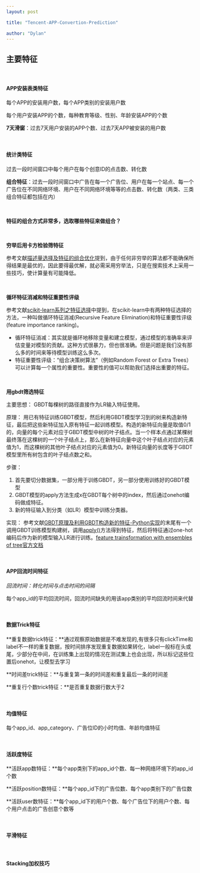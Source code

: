 ```yaml
---
layout: post

title: "Tencent-APP-Convertion-Prediction"

author: "Dylan"
---
```




## 主要特征

<br>

#### APP安装表类特征

每个APP的安装用户数，每个APP类别的安装用户数

每个用户安装APP的个数，每种教育等级、性别、年龄安装APP的个数

**7天滑窗**：过去7天用户安装的APP个数、过去7天APP被安装的用户数

<br>

#### 统计类特征

过去一段时间窗口中每个用户在每个创意ID的点击数、转化数

**组合特征**：过去一段时间窗口中广告在每一个广告位、用户在每一个站点、每一个广告位在不同网络环境、用户在不同网络环境等等的点击数、转化数（两类、三类组合特征都包括在内）

<br>

**特征的组合方式非常多，选取哪些特征来做组合？**

<br>

**穷举后用卡方检验筛特征**

参考文献[描述量选择及特征的组合优化](http://202.197.191.206:8080/30/text/chapter04/4_8.htm)提到，由于任何非穷举的算法都不能确保所得结果是最优的，因此要得最优解，就必需采用穷举法，只是在搜索技术上采用一些技巧，使计算量有可能降低。

<br>

**循环特征消减和特征重要性评级**

参考文献[scikit-learn系列之特征选择](http://www.jianshu.com/p/8f6f94f1d275)中提到，在scikit-learn中有两种特征选择的方法，一种叫做循环特征消减(Recursive Feature Elimination)和特征重要性评级 (feature importance ranking)。

-  循环特征消减：其实就是循环地移除变量和建立模型，通过模型的准确率来评估变量对模型的贡献。这种方式很暴力，但也很准确。但是问题是我们没有那么多的时间来等待模型训练这么多次。
-  特征重要性评级：“组合决策树算法”（例如Random Forest or Extra Trees）可以计算每一个属性的重要性。重要性的值可以帮助我们选择出重要的特征。

<br>

**用gbdt筛选特征**

主要思想：
GBDT每棵树的路径直接作为LR输入特征使用。

原理：
用已有特征训练GBDT模型，然后利用GBDT模型学习到的树来构造新特征，最后把这些新特征加入原有特征一起训练模型。构造的新特征向量是取值0/1的，向量的每个元素对应于GBDT模型中树的叶子结点。当一个样本点通过某棵树最终落在这棵树的一个叶子结点上，那么在新特征向量中这个叶子结点对应的元素值为1，而这棵树的其他叶子结点对应的元素值为0。新特征向量的长度等于GBDT模型里所有树包含的叶子结点数之和。

步骤：

1. 首先要切分数据集，一部分用于训练GBDT，另一部分使用训练好的GBDT模型
2. GBDT模型的apply方法生成x在GBDT每个树中的index，然后通过onehot编码做成特征。
3. 新的特征输入到分类（如LR）模型中训练分类器。

实现：
参考文献[GBDT原理及利用GBDT构造新的特征-Python实现](http://blog.csdn.net/shine19930820/article/details/71713680)的末尾有一个调用GBDT训练模型构建树，调用[apply()](http://blog.csdn.net/shine19930820/article/details/71713680)方法得到特征，然后将特征通过one-hot编码后作为新的模型输入LR进行训练。[feature trainsformation with ensembles of tree官方文档](http://scikit-learn.org/stable/auto_examples/ensemble/plot_feature_transformation.html#example-ensemble-plot-feature-transformation-py)

<br>

#### APP回流时间特征

*回流时间：转化时间与点击时间的间隔*

每个app_id的平均回流时间，回流时间缺失的用该app类别的平均回流时间来代替

<br>

#### 数据Trick特征

**重复数据trick特征：**通过观察原始数据是不难发现的,有很多只有clickTime和label不一样的重复数据，按时间排序发现重复数据如果转化，label一般标在头或尾，少部分在中间，在训练集上出现的情况在测试集上也会出现，所以标记这些位置后onehot，让模型去学习

**时间差trick特征：**与重复第一条的时间差和重复最后一条的时间差

**重复行个数trick特征：**是否重复数据行数大于2

<br>

#### 均值特征

每个app_id、app_category、广告位ID的小时均值、年龄均值特征

<br>

#### 活跃度特征

**活跃app数特征：**每个app类别下的app_id个数、每一种网络环境下的app_id个数

**活跃position数特征：**每个app_id下的广告位数、每个app类别下的广告位数

**活跃user数特征：**每个app_id下的用户个数、每个广告位下的用户个数、每个用户点击的广告创意个数等

 <br>

#### 平滑特征

<br>

#### Stacking加权技巧

